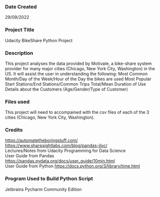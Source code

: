### Date Created
29/09/2022

### Project Title
Udacity BikeShare Python Project

### Description
This project analyses the data provided by Motivate, a bike-share system provider for many major cities (Chicago, New York City, Washington) in the US. It will assist the user in understanding the following:
Most Common Month/Day of the Week/Hour of the Day the bikes are used
Most Popular Start Stations/End Stations/Common Trips
Total/Mean Duration of Use
Details about the Customers (Age/Gender/Type of Customer)

### Files used
This project will need to accompained with the csv files of each of the 3 cities (Chicago, New York City, Washington).

### Credits
https://automatetheboringstuff.com/  
https://www.sharpsightlabs.com/blog/pandas-iloc/  
Lectures/Notes from Udacity Programming for Data Science  
User Guide from Pandas https://pandas.pydata.org/docs/user_guide/10min.html  
User Guide from Python https://docs.python.org/3/library/time.html  

### Program Used to Build Python Script
Jetbrains Pycharm Community Edition




